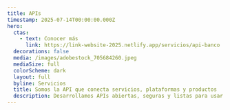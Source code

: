 ```yaml
---
title: APIs
timestamp: 2025-07-14T00:00:00.000Z
hero:
  ctas:
    - text: Conocer más
      link: https://link-website-2025.netlify.app/servicios/api-banco
  decorations: false
  media: /images/adobestock_705684260.jpeg
  mediaSize: full
  colorScheme: dark
  layout: full
  byline: Servicios
  title: Somos la API que conecta servicios, plataformas y productos
  description: Desarrollamos APIs abiertas, seguras y listas para usar.
---
```

